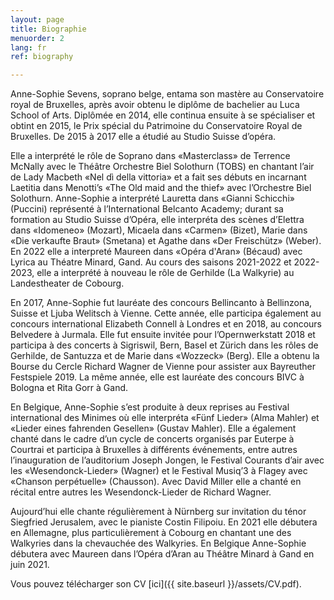 ```yaml
---
layout: page
title: Biographie
menuorder: 2
lang: fr
ref: biography

---
```

Anne-Sophie Sevens, soprano belge, entama son mastère au Conservatoire royal de
Bruxelles, après avoir obtenu le diplôme de bachelier au Luca School of Arts. Diplômée en 2014, elle
continua ensuite à se spécialiser et obtint en 2015, le Prix spécial du Patrimoine du Conservatoire
Royal de Bruxelles. De 2015 à 2017 elle a étudié au Studio Suisse d’opéra.

Elle a interprété le rôle de Soprano dans «Masterclass» de Terrence McNally avec le Théâtre
Orchestre Biel Solothurn (TOBS) en chantant l’air de Lady Macbeth «Nel dì della vittoria» et a fait
ses débuts en incarnant Laetitia dans Menotti’s «The Old maid and the thief» avec l’Orchestre Biel
Solothurn. Anne-Sophie a interprété Lauretta dans «Gianni Schicchi» (Puccini) représenté à
l’International Belcanto Academy; durant sa formation au Studio Suisse d’Opéra, elle interpréta des
scènes d’Elettra dans «Idomeneo» (Mozart), Micaela dans «Carmen» (Bizet), Marie dans «Die
verkaufte Braut» (Smetana) et Agathe dans «Der Freischütz» (Weber). En 2022 elle a interpreté Maureen dans 
«Opéra d'Aran» (Bécaud) avec Lyrica au Théatre Minard, Gand. Au cours des saisons 2021-2022 et 2022-2023, elle a interprété à nouveau le rôle de Gerhilde (La Walkyrie) au Landestheater de Cobourg.

En 2017, Anne-Sophie fut lauréate des concours Bellincanto à Bellinzona, Suisse et Ljuba Welitsch à
Vienne. Cette année, elle participa également au concours international Elizabeth Connell à Londres
et en 2018, au concours Belvedere à Jurmala. Elle fut ensuite invitée pour l’Opernwerkstatt 2018 et
participa à des concerts à Sigriswil, Bern, Basel et Zürich dans les rôles de Gerhilde, de Santuzza et de
Marie dans «Wozzeck» (Berg). Elle a obtenu la Bourse du Cercle Richard Wagner de Vienne pour
assister aux Bayreuther Festspiele 2019. La même année, elle est lauréate des concours BIVC à
Bologna et Rita Gorr à Gand.

En Belgique, Anne-Sophie s’est produite à deux reprises au Festival international des Minimes où elle
interpréta «Fünf Lieder» (Alma Mahler) et «Lieder eines fahrenden Gesellen» (Gustav Mahler). Elle a
également chanté dans le cadre d’un cycle de concerts organisés par Euterpe à Courtrai et participa à
Bruxelles à différents événements, entre autres l’inauguration de l’auditorium Joseph Jongen, le
Festival Courants d’air avec les «Wesendonck-Lieder» (Wagner) et le Festival Musiq’3 à Flagey avec
«Chanson perpétuelle» (Chausson). Avec David Miller elle a chanté en récital entre autres les
Wesendonck-Lieder de Richard Wagner.

Aujourd’hui elle chante régulièrement à Nürnberg sur invitation du ténor Siegfried Jerusalem, avec le
pianiste Costin Filipoiu. En 2021 elle débutera en Allemagne, plus particulièrement à Cobourg en
chantant une des Walkyries dans la chevauchée des Walkyries. En Belgique Anne-Sophie débutera
avec Maureen dans l’Opéra d’Aran au Théâtre Minard à Gand en juin 2021. 

Vous pouvez télécharger son CV [ici]({{ site.baseurl }}/assets/CV.pdf).



